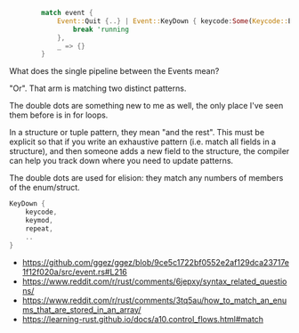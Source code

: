 ```rust
        match event {
            Event::Quit {..} | Event::KeyDown { keycode:Some(Keycode::Escape), .. }  => {
                break 'running
            },
            _ => {}
        }
```

What does the single pipeline between the Events mean?

"Or". That arm is matching two distinct patterns.


The double dots are something new to me as well, the only place I've seen them before is in for loops.

In a structure or tuple pattern, they mean "and the rest". This must be explicit so that if you write an exhaustive pattern (i.e. match all fields in a structure), and then someone adds a new field to the structure, the compiler can help you track down where you need to update patterns.

The double dots are used for elision: they match any numbers of members of the enum/struct.

```rust
KeyDown {
    keycode,
    keymod,
    repeat,
    ..
}
```

- https://github.com/ggez/ggez/blob/9ce5c1722bf0552e2af129dca23717e1f12f020a/src/event.rs#L216
- https://www.reddit.com/r/rust/comments/6jepxy/syntax_related_questions/
- https://www.reddit.com/r/rust/comments/3tq5au/how_to_match_an_enums_that_are_stored_in_an_array/
- https://learning-rust.github.io/docs/a10.control_flows.html#match